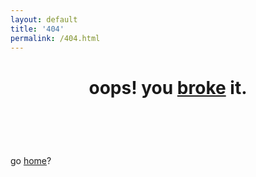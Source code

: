 ```yaml
---
layout: default
title: '404'
permalink: /404.html
---
```


<header>
	<h1>oops! you <a href="http://www.hrwiki.org/wiki/404'd">broke</a> it.</h1><br />
</header>    			
<section>
	go <a href="{{site.baseurl}}/index.html">home</a>?

</section>


